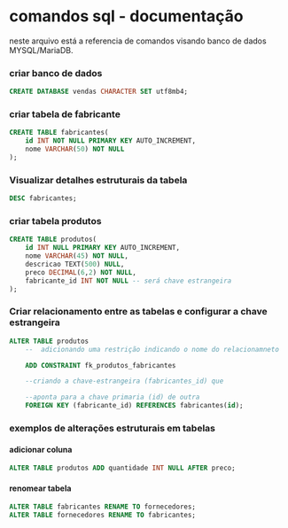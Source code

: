 # comandos sql - documentação

neste arquivo está a referencia de comandos visando banco de dados MYSQL/MariaDB.

### criar banco de dados

```sql
CREATE DATABASE vendas CHARACTER SET utf8mb4;
```

### criar tabela de fabricante

```sql
CREATE TABLE fabricantes(
    id INT NOT NULL PRIMARY KEY AUTO_INCREMENT,
    nome VARCHAR(50) NOT NULL
);
```

### Visualizar detalhes estruturais da tabela

```sql
DESC fabricantes;
```

###  criar tabela produtos

```sql
CREATE TABLE produtos(
    id INT NULL PRIMARY KEY AUTO_INCREMENT,
    nome VARCHAR(45) NOT NULL,
    descricao TEXT(500) NULL,
    preco DECIMAL(6,2) NOT NULL,
    fabricante_id INT NOT NULL -- será chave estrangeira
);  
```

### Criar relacionamento entre as tabelas e configurar a chave estrangeira

```sql
ALTER TABLE produtos
    --  adicionando uma restrição indicando o nome do relacionamneto

    ADD CONSTRAINT fk_produtos_fabricantes

    --criando a chave-estrangeira (fabricantes_id) que

    --aponta para a chave primaria (id) de outra 
    FOREIGN KEY (fabricante_id) REFERENCES fabricantes(id);

```
### exemplos de alterações estruturais em tabelas

#### adicionar coluna

```sql
ALTER TABLE produtos ADD quantidade INT NULL AFTER preco;
```

#### renomear tabela 
```sql
ALTER TABLE fabricantes RENAME TO fornecedores;
ALTER TABLE fornecedores RENAME TO fabricantes;
```
